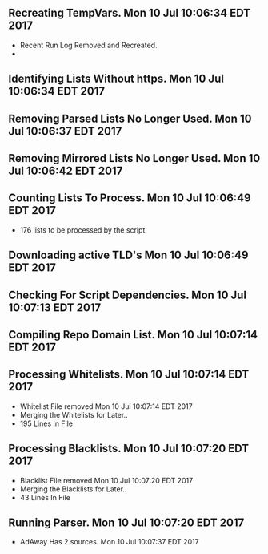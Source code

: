 ## Recreating TempVars. Mon 10 Jul 10:06:34 EDT 2017
* Recent Run Log Removed and Recreated.
* 

## Identifying Lists Without https. Mon 10 Jul 10:06:34 EDT 2017
##  

## Removing Parsed Lists No Longer Used. Mon 10 Jul 10:06:37 EDT 2017

## Removing Mirrored Lists No Longer Used. Mon 10 Jul 10:06:42 EDT 2017

## Counting Lists To Process. Mon 10 Jul 10:06:49 EDT 2017
* 	176 lists to be processed by the script. 

## Downloading active TLD's Mon 10 Jul 10:06:49 EDT 2017


## Checking For Script Dependencies. Mon 10 Jul 10:07:13 EDT 2017

## Compiling Repo Domain List. Mon 10 Jul 10:07:14 EDT 2017
## Processing Whitelists. Mon 10 Jul 10:07:14 EDT 2017
* Whitelist File removed Mon 10 Jul 10:07:14 EDT 2017
* Merging the Whitelists for Later..
* 	195 Lines In File

## Processing Blacklists. Mon 10 Jul 10:07:20 EDT 2017
* Blacklist File removed Mon 10 Jul 10:07:20 EDT 2017
* Merging the Blacklists for Later..
* 	43 Lines In File


## Running Parser. Mon 10 Jul 10:07:20 EDT 2017
* AdAway Has 2 sources. Mon 10 Jul 10:07:37 EDT 2017
